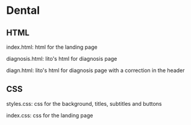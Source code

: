 # Dental

## HTML
index.html: html for the landing page

diagnosis.html: lito's html for diagnosis page

diagn.html: lito's html for diagnosis page with a correction in the header

## CSS
styles.css: css for the background, titles, subtitles and buttons

index.css: css for the landing page

